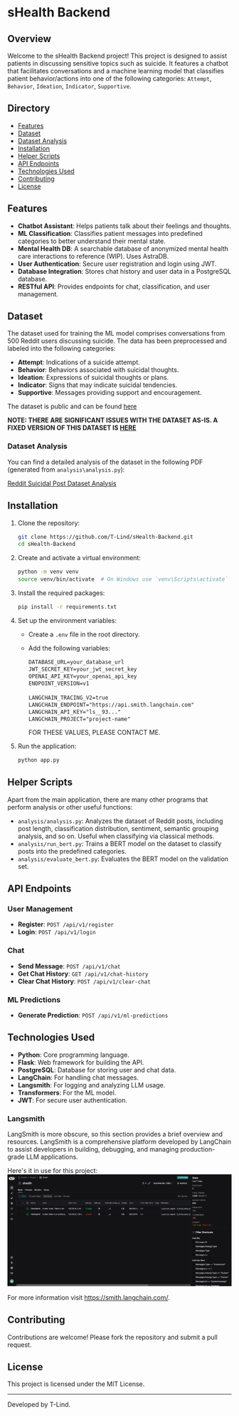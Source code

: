 # sHealth Backend

## Overview

Welcome to the sHealth Backend project! This project is designed to assist patients in discussing sensitive topics such
as suicide. It features a chatbot that facilitates conversations and a machine learning model that classifies patient
behavior/actions into one of the following categories: `Attempt`, `Behavior`, `Ideation`, `Indicator`, `Supportive`.

## Directory

- [Features](#Features)
- [Dataset](#dataset)
- [Dataset Analysis](#dataset-analysis)
- [Installation](#installation)
- [Helper Scripts](#helper-scripts)
- [API Endpoints](#api-endpoints)
- [Technologies Used](#technologies-used)
- [Contributing](#contributing)
- [License](#license)

## Features

- **Chatbot Assistant**: Helps patients talk about their feelings and thoughts.
- **ML Classification**: Classifies patient messages into predefined categories to better understand their mental state.
- **Mental Health DB**: A searchable database of anonymized mental health care interactions to reference (WIP). Uses AstraDB.
- **User Authentication**: Secure user registration and login using JWT.
- **Database Integration**: Stores chat history and user data in a PostgreSQL database.
- **RESTful API**: Provides endpoints for chat, classification, and user management.

## Dataset

The dataset used for training the ML model comprises conversations from 500 Reddit users discussing suicide. The data
has been preprocessed and labeled into the following categories:

- **Attempt**: Indications of a suicide attempt.
- **Behavior**: Behaviors associated with suicidal thoughts.
- **Ideation**: Expressions of suicidal thoughts or plans.
- **Indicator**: Signs that may indicate suicidal tendencies.
- **Supportive**: Messages providing support and encouragement.

The dataset is public and can be found [here](https://zenodo.org/records/2667859#.YCwdTR1OlQI)

**NOTE: THERE ARE SIGNIFICANT ISSUES WITH THE DATASET AS-IS. A FIXED VERSION OF THIS DATASET
IS [HERE](data/500_Reddit_users_posts_labels.csv)**

### Dataset Analysis

You can find a detailed analysis of the dataset in the following PDF (generated from `analysis\analysis.py`):

[Reddit Suicidal Post Dataset Analysis](static/Reddit%20Suicidal%20Post%20Dataset%20Analysis.pdf)

## Installation

1. Clone the repository:
    ```bash
    git clone https://github.com/T-Lind/sHealth-Backend.git
    cd sHealth-Backend
    ```

2. Create and activate a virtual environment:
    ```bash
    python -m venv venv
    source venv/bin/activate  # On Windows use `venv\Scripts\activate`
    ```

3. Install the required packages:
    ```bash
    pip install -r requirements.txt
    ```

4. Set up the environment variables:
    - Create a `.env` file in the root directory.
    - Add the following variables:
        ```
        DATABASE_URL=your_database_url
        JWT_SECRET_KEY=your_jwt_secret_key
        OPENAI_API_KEY=your_openai_api_key
        ENDPOINT_VERSION=v1
      
        LANGCHAIN_TRACING_V2=true
        LANGCHAIN_ENDPOINT="https://api.smith.langchain.com"
        LANGCHAIN_API_KEY="ls__93..."
        LANGCHAIN_PROJECT="project-name"
        ```
        
        FOR THESE VALUES, PLEASE CONTACT ME.

5. Run the application:
    ```bash
    python app.py
    ```

## Helper Scripts

Apart from the main application, there are many other programs that perform analysis or other useful functions:

- `analysis/analysis.py`: Analyzes the dataset of Reddit posts, including post length, classification distribution, sentiment,
  semantic grouping analysis, and so on. Useful when classifying via classical methods.
- `analysis/run_bert.py`: Trains a BERT model on the dataset to classify posts into the predefined categories.
- `analysis/evaluate_bert.py`: Evaluates the BERT model on the validation set.

## API Endpoints

### User Management

- **Register**: `POST /api/v1/register`
- **Login**: `POST /api/v1/login`

### Chat

- **Send Message**: `POST /api/v1/chat`
- **Get Chat History**: `GET /api/v1/chat-history`
- **Clear Chat History**: `POST /api/v1/clear-chat`

### ML Predictions

- **Generate Prediction**: `POST /api/v1/ml-predictions`

## Technologies Used

- **Python**: Core programming language.
- **Flask**: Web framework for building the API.
- **PostgreSQL**: Database for storing user and chat data.
- **LangChain**: For handling chat messages.
- **Langsmith**: For logging and analyzing LLM usage.
- **Transformers**: For the ML model.
- **JWT**: For secure user authentication.

### Langsmith

LangSmith is more obscure, so this section provides a brief overview and resources.
LangSmith is a comprehensive platform developed by LangChain to assist developers in building, debugging, and managing
production-grade LLM applications.

Here's it in use for this project:
![Langsmith](static/langchain-ex.png)

For more information visit https://smith.langchain.com/.

## Contributing

Contributions are welcome! Please fork the repository and submit a pull request.

## License

This project is licensed under the MIT License.

---

Developed by T-Lind.